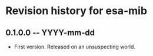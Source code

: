 # Revision history for esa-mib

## 0.1.0.0 -- YYYY-mm-dd

* First version. Released on an unsuspecting world.
